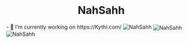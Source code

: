 <h1 align="center">NahSahh</h1>
- 🔭 I’m currently working on https://Kythi.com/
<img src="https://komarev.com/ghpvc/?username=NahSahh" alt="NahSahh" />
<img align="center" src="https://github-readme-stats.vercel.app/api?username=NahSahh&show_icons=true&theme=dark" alt="NahSahh" /> 
<img align="left" src="https://github-readme-stats.vercel.app/api/top-langs/?username=NahSahh&layout=compact" alt="NahSahh" />

